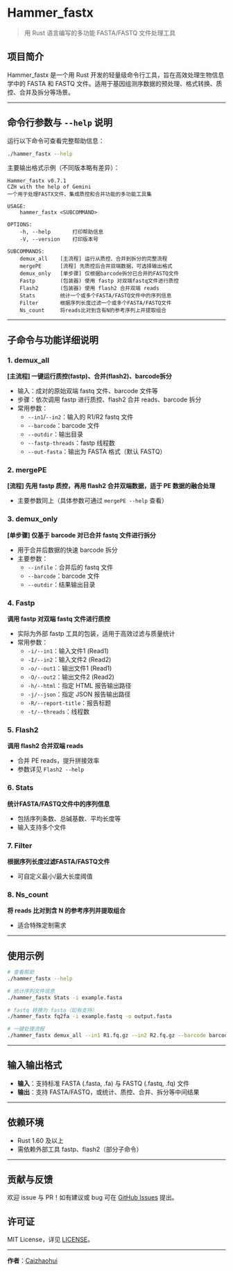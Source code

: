 # Hammer_fastx

> 用 Rust 语言编写的多功能 FASTA/FASTQ 文件处理工具

## 项目简介

Hammer_fastx 是一个用 Rust 开发的轻量级命令行工具，旨在高效处理生物信息学中的 FASTA 和 FASTQ 文件。适用于基因组测序数据的预处理、格式转换、质控、合并及拆分等场景。

---

## 命令行参数与 `--help` 说明

运行以下命令可查看完整帮助信息：

```bash
./hammer_fastx --help
```

主要输出格式示例（不同版本略有差异）：

```
Hammer_fastx v0.7.1
CZH with the help of Gemini
一个用于处理FASTX文件、集成质控和合并功能的多功能工具集

USAGE:
    hammer_fastx <SUBCOMMAND>

OPTIONS:
    -h, --help       打印帮助信息
    -V, --version    打印版本号

SUBCOMMANDS:
    demux_all    [主流程] 运行从质控、合并到拆分的完整流程
    mergePE      [流程] 先质控后合并双端数据，可选择输出格式
    demux_only   [单步骤] 仅根据barcode拆分已合并的FASTQ文件
    Fastp        (包装器) 使用 fastp 对双端fastq文件进行质控
    Flash2       (包装器) 使用 flash2 合并双端 reads
    Stats        统计一个或多个FASTA/FASTQ文件中的序列信息
    Filter       根据序列长度过滤一个或多个FASTA/FASTQ文件
    Ns_count     将reads比对到含有N的参考序列上并提取组合
```

---

## 子命令与功能详细说明

### 1. demux_all
**[主流程] 一键运行质控(fastp)、合并(flash2)、barcode拆分**

- 输入：成对的原始双端 fastq 文件、barcode 文件等
- 步骤：依次调用 fastp 进行质控、flash2 合并 reads、barcode 拆分
- 常用参数：
    - `--in1`/`--in2`：输入的 R1/R2 fastq 文件
    - `--barcode`：barcode 文件
    - `--outdir`：输出目录
    - `--fastp-threads`：fastp 线程数
    - `--out-fasta`：输出为 FASTA 格式（默认 FASTQ）

### 2. mergePE
**[流程] 先用 fastp 质控，再用 flash2 合并双端数据，适于 PE 数据的融合处理**

- 主要参数同上（具体参数可通过 `mergePE --help` 查看）

### 3. demux_only
**[单步骤] 仅基于 barcode 对已合并 fastq 文件进行拆分**

- 用于合并后数据的快速 barcode 拆分
- 主要参数：
    - `--infile`：合并后的 fastq 文件
    - `--barcode`：barcode 文件
    - `--outdir`：结果输出目录

### 4. Fastp
**调用 fastp 对双端 fastq 文件进行质控**

- 实际为外部 fastp 工具的包装，适用于高效过滤与质量统计
- 常用参数：
    - `-i/--in1`：输入文件1 (Read1)
    - `-I/--in2`：输入文件2 (Read2)
    - `-o/--out1`：输出文件1 (Read1)
    - `-O/--out2`：输出文件2 (Read2)
    - `-h/--html`：指定 HTML 报告输出路径
    - `-j/--json`：指定 JSON 报告输出路径
    - `-R/--report-title`：报告标题
    - `-t/--threads`：线程数

### 5. Flash2
**调用 flash2 合并双端 reads**

- 合并 PE reads，提升拼接效率
- 参数详见 `Flash2 --help`

### 6. Stats
**统计FASTA/FASTQ文件中的序列信息**

- 包括序列条数、总碱基数、平均长度等
- 输入支持多个文件

### 7. Filter
**根据序列长度过滤FASTA/FASTQ文件**

- 可自定义最小/最大长度阈值

### 8. Ns_count
**将 reads 比对到含 N 的参考序列并提取组合**

- 适合特殊定制需求

---

## 使用示例

```bash
# 查看帮助
./hammer_fastx --help

# 统计序列文件信息
./hammer_fastx Stats -i example.fasta

# fastq 转换为 fasta（如有支持）
./hammer_fastx fq2fa -i example.fastq -o output.fasta

# 一键处理流程
./hammer_fastx demux_all --in1 R1.fq.gz --in2 R2.fq.gz --barcode barcodes.txt --outdir result_dir
```

---

## 输入输出格式

- **输入**：支持标准 FASTA (.fasta, .fa) 与 FASTQ (.fastq, .fq) 文件
- **输出**：支持 FASTA/FASTQ，或统计、质控、合并、拆分等中间结果

---

## 依赖环境

- Rust 1.60 及以上
- 需依赖外部工具 fastp、flash2（部分子命令）

---

## 贡献与反馈

欢迎 issue 与 PR！如有建议或 bug 可在 [GitHub Issues](https://github.com/Caizhaohui/Hammer_fastx/issues) 提出。

## 许可证

MIT License，详见 [LICENSE](./LICENSE)。

---

**作者**：[Caizhaohui](https://github.com/Caizhaohui)
